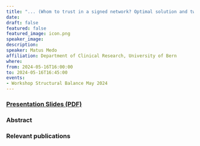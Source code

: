 ```yaml
---
title: "... (Whom to trust in a signed network? Optimal solution and two heuristic rules) ..."
date:
draft: false
featured: false
featured_image: icon.png
speaker_image:
description:
speaker: Matus Medo
affiliation: Department of Clinical Research, University of Bern
where:
from: 2024-05-16T16:00:00
to: 2024-05-16T16:45:00
events:
- Workshop Structural Balance May 2024
---
```


### [Presentation Slides (PDF)](xxx.pdf)


### Abstract


### Relevant publications

